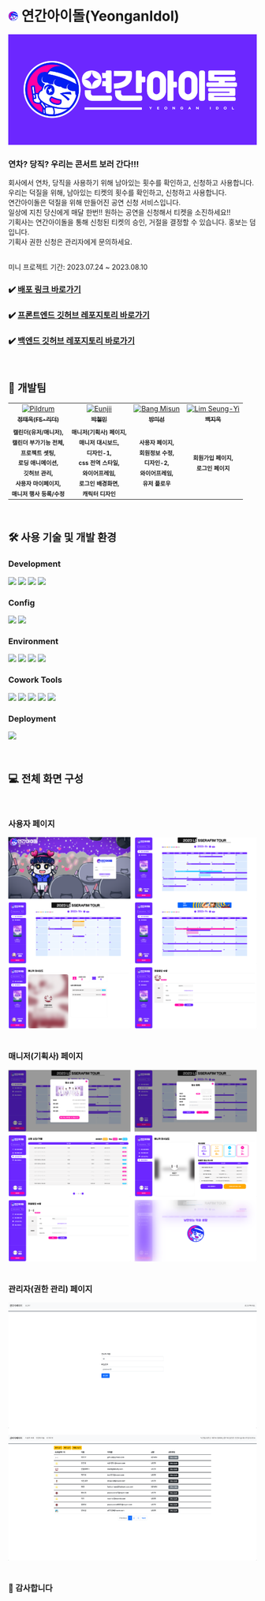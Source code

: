# <img src="./public/image/LogoSymbol.svg" width="20"/> 연간아이돌(YeonganIdol)

<img src="./public/image/Logo-bg.svg"/>

### 연차? 당직? 우리는 콘서트 보러 간다!!!

회사에서 연차, 당직을 사용하기 위해 남아있는 횟수를 확인하고, 신청하고 사용합니다.
<br> 우리는 덕질을 위해, 남아있는 티켓의 횟수를 확인하고, 신청하고 사용합니다.
<br> 연간아이돌은 덕질을 위해 만들어진 공연 신청 서비스입니다.
<br> 일상에 지친 당신에게 매달 한번!! 원하는 공연을 신청해서 티켓을 소진하세요!!
<br> 기획사는 연간아이돌을 통해 신청된 티켓의 승인, 거절을 결정할 수 있습니다. 홍보는 덤입니다.
<br> 기획사 권한 신청은 관리자에게 문의하세요.

<br>
미니 프로젝트 기간: 2023.07.24 ~ 2023.08.10
<br>
<h3>✔️ <a href="http://ec2-34-228-10-85.compute-1.amazonaws.com/login">배포 링크 바로가기</a></h3>
<h3>✔️ <a href="https://github.com/MINI-FASTCAMPUS5/scheduler-front">프론트엔드 깃허브 레포지토리 바로가기</a></h3>
<h3>✔️ <a href="https://github.com/MINI-FASTCAMPUS5/scheduler-back">백엔드 깃허브 레포지토리 바로가기</a></h3>
<br>

## 🤗 개발팀

<table>
  <tr>
    <td align="center">
      <a href="https://github.com/peacepiece7">
        <img src=https://avatars.githubusercontent.com/u/73880776?v=4" width="100px;" alt="Pildrum"/><br />
        <sub><b>정태욱(FE-리더)</b><br></sub>
      </a>
    </td>
    <td align="center">
      <a href="https://github.com/DICEPT">
        <img src="https://avatars.githubusercontent.com/u/106785596?v=4" width="100px;" alt="Eunjii"/><br />
        <sub><b>박철민</b><br></sub>
      </a>
    </td>
    <td align="center">
      <a href="https://github.com/0299bang">
        <img src="https://avatars.githubusercontent.com/u/128245462?v=4" width="100px;" alt="Bang Misun"/><br />
        <sub><b>방미선</b><br></sub>
      </a>
    </td>
    <td align="center">
      <a href="https://github.com/beakjiuk">
        <img src="https://avatars.githubusercontent.com/u/83908991?v=4" width="100px;" alt="Lim Seung-Yi"/><br />
        <sub><b>백지욱</b><br></sub>
      </a>
    </td>
  </tr>
 <tr>
    <td align="center">
        <sub><b>캘린더(유저/매니저),<br>캘린더 부가기능 전체,<br>프로젝트 셋팅,<br>로딩 애니메이션,<br>깃허브 관리,<br>사용자 마이페이지,<br>매니저 행사 등록/수정</sub>
    </td>
    <td align="center">
        <sub><b>매니저(기획사) 페이지,<br>매니저 대시보드,<br>디자인-1,<br>css 전역 스타일,<br>와이어프레임,<br>로그인 배경화면,<br>캐릭터 디자인</sub>
    </td>
    <td align="center">
        <sub><b>사용자 페이지,<br>회원정보 수정,<br>디자인-2,<br>와이어프레임,<br>유저 플로우</sub>
    </td>
     <td align="center">
        <sub><b>회원가입 페이지,<br>로그인 페이지</sub>
    </td>
  </tr>
</table>
<br>

## 🛠️ 사용 기술 및 개발 환경

### Development

<p>
<img src="https://img.shields.io/badge/React-61DAFB?style=flat&logo=React&logoColor=white" />
<img src="https://img.shields.io/badge/TypeScript-3178C6?style=flat&logo=TypeScript&logoColor=white" />
<img src="https://img.shields.io/badge/Reactquery-FF4154?style=flat&logo=reactquery&logoColor=white">
<img src="https://img.shields.io/badge/Tailwind css-06B6D4?style=flat&logo=tailwindcss&logoColor=white">

</p>

### Config

<p>
<img src="https://img.shields.io/badge/npm-CB3837?style=flat&logo=Npm&logoColor=white"/>
<img src="https://img.shields.io/badge/Vite-646CFF?style=flat&logo=Vite&logoColor=white"/>
</p>

### Environment

<p>
<img src="https://img.shields.io/badge/Visual Studio Code-007ACC?style=flat&logo=Visual Studio Code&logoColor=white"/>
<img src="https://img.shields.io/badge/Husky-181717?style=flat&logo=husky&logoColor=white"/>
<img src="https://img.shields.io/badge/Git-F05032?style=flat&logo=Git&logoColor=white"/>
<img src="https://img.shields.io/badge/GitHub-181717?style=flat&logo=GitHub&logoColor=white"/>
</p>

### Cowork Tools

<p>
<img src="https://img.shields.io/badge/Figma-F24E1E?style=flat&logo=figma&logoColor=white" />
<img src="https://img.shields.io/badge/Slack-4A154B?style=flat&logo=Slack&logoColor=white" />
<img src="https://img.shields.io/badge/Notion-000000?style=flat&logo=Notion&logoColor=white" />
<img src="https://img.shields.io/badge/Zoom-2D8CFF?style=flat&logo=Zoom&logoColor=white" />
<img src="https://img.shields.io/badge/discord-5865F2?style=flat&logo=discord&logoColor=white" />
</p>

### Deployment

<p>
<img src="https://img.shields.io/badge/AWS EC2-FF9900?style=flat&logo=amazonec2&logoColor=white" />
<p>

<br>

## 💻 전체 화면 구성

<br>

### 사용자 페이지 </br>

<img src="./public/image/Group 2.png" />
<br>
<br>

### 매니저(기획사) 페이지 </br>

<img src="./public/image/Group 3.png" />
<br>
<br>

### 관리자(권한 관리) 페이지 </br>

<img src="./public/image/Group 1.png" />
<br>
<br>

### 🙏 감사합니다 </br>
